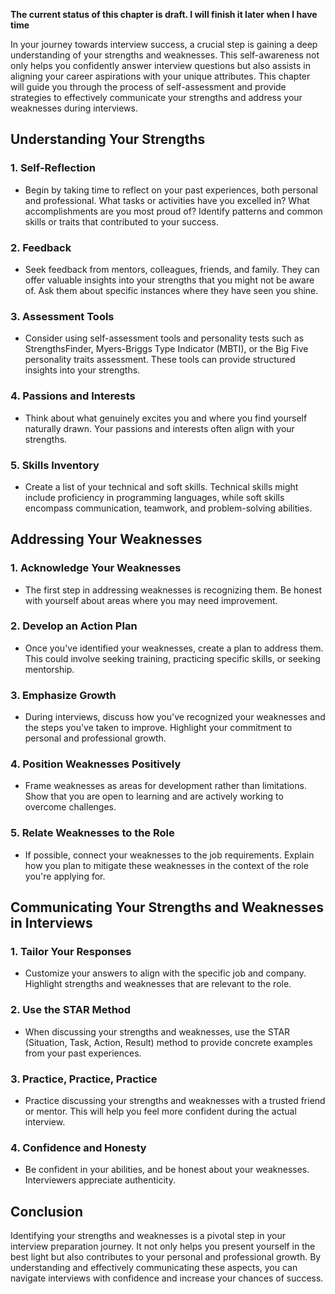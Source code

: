 **The current status of this chapter is draft. I will finish it later when I have time**

In your journey towards interview success, a crucial step is gaining a deep understanding of your strengths and weaknesses. This self-awareness not only helps you confidently answer interview questions but also assists in aligning your career aspirations with your unique attributes. This chapter will guide you through the process of self-assessment and provide strategies to effectively communicate your strengths and address your weaknesses during interviews.

Understanding Your Strengths
----------------------------

### 1. **Self-Reflection**

* Begin by taking time to reflect on your past experiences, both personal and professional. What tasks or activities have you excelled in? What accomplishments are you most proud of? Identify patterns and common skills or traits that contributed to your success.

### 2. **Feedback**

* Seek feedback from mentors, colleagues, friends, and family. They can offer valuable insights into your strengths that you might not be aware of. Ask them about specific instances where they have seen you shine.

### 3. **Assessment Tools**

* Consider using self-assessment tools and personality tests such as StrengthsFinder, Myers-Briggs Type Indicator (MBTI), or the Big Five personality traits assessment. These tools can provide structured insights into your strengths.

### 4. **Passions and Interests**

* Think about what genuinely excites you and where you find yourself naturally drawn. Your passions and interests often align with your strengths.

### 5. **Skills Inventory**

* Create a list of your technical and soft skills. Technical skills might include proficiency in programming languages, while soft skills encompass communication, teamwork, and problem-solving abilities.

Addressing Your Weaknesses
--------------------------

### 1. **Acknowledge Your Weaknesses**

* The first step in addressing weaknesses is recognizing them. Be honest with yourself about areas where you may need improvement.

### 2. **Develop an Action Plan**

* Once you've identified your weaknesses, create a plan to address them. This could involve seeking training, practicing specific skills, or seeking mentorship.

### 3. **Emphasize Growth**

* During interviews, discuss how you've recognized your weaknesses and the steps you've taken to improve. Highlight your commitment to personal and professional growth.

### 4. **Position Weaknesses Positively**

* Frame weaknesses as areas for development rather than limitations. Show that you are open to learning and are actively working to overcome challenges.

### 5. **Relate Weaknesses to the Role**

* If possible, connect your weaknesses to the job requirements. Explain how you plan to mitigate these weaknesses in the context of the role you're applying for.

Communicating Your Strengths and Weaknesses in Interviews
---------------------------------------------------------

### 1. **Tailor Your Responses**

* Customize your answers to align with the specific job and company. Highlight strengths and weaknesses that are relevant to the role.

### 2. **Use the STAR Method**

* When discussing your strengths and weaknesses, use the STAR (Situation, Task, Action, Result) method to provide concrete examples from your past experiences.

### 3. **Practice, Practice, Practice**

* Practice discussing your strengths and weaknesses with a trusted friend or mentor. This will help you feel more confident during the actual interview.

### 4. **Confidence and Honesty**

* Be confident in your abilities, and be honest about your weaknesses. Interviewers appreciate authenticity.

Conclusion
----------

Identifying your strengths and weaknesses is a pivotal step in your interview preparation journey. It not only helps you present yourself in the best light but also contributes to your personal and professional growth. By understanding and effectively communicating these aspects, you can navigate interviews with confidence and increase your chances of success.
